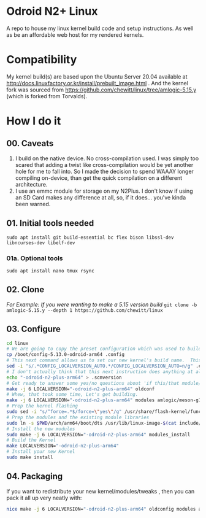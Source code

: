 # Odroid N2+ Linux
A repo to house my linux kernel build code and setup instructions. As well as be an affordable web host for my rendered kernels.

# Compatibility
My kernel build(s) are based upon the Ubuntu Server 20.04 available at http://docs.linuxfactory.or.kr/install/prebuilt_image.html . And the kernel fork was sourced from https://github.com/chewitt/linux/tree/amlogic-5.15.y  (which is forked from Torvalds).

# How I do it
## 00. Caveats
01. I build on the native device.  No cross-compilation used.  I was simply too scared that adding a twist like cross-compilation would be yet another hole for me to fall into.  So I made the decision to spend WAAAY longer compiling on-device, than get the quick compilation on a different architecture.
02. I use an emmc module for storage on my N2Plus.  I don't know if using an SD Card makes any difference at all, so, if it does... you've kinda been warned.

## 01. Initial tools needed
`sudo apt install git build-essential bc flex bison libssl-dev libncurses-dev libelf-dev`
### 01a. Optional tools
`sudo apt install nano tmux rsync`

## 02. Clone
_For Example: If you were wanting to make a 5.15 version build_
`git clone -b amlogic-5.15.y --depth 1 https://github.com/chewitt/linux`

## 03. Configure
```bash
cd linux
# We are going to copy the preset configuration which was used to build the 5.13 kernel on the N2 .  That way, all we have to do is to configure all of the optional modules which were made available since that build was released.
cp /boot/config-5.13.0-odroid-arm64 .config
# This next command allows us to set our new kernel's build name.  This is very important, I'll explain later
sed -i "s/.*CONFIG_LOCALVERSION_AUTO.*/CONFIG_LOCALVERSION_AUTO=n/g" .config
# I don't actually think that this next instruction does anything at all, but it is at least harmless
echo "-odroid-n2-plus-arm64" > .scmversion
# Get ready to answer some yes/no questions about 'if this/that module/feature should be built/included'
make -j 6 LOCALVERSION="-odroid-n2-plus-arm64" oldconf
# Whew, that took some time, Let's get building.
make -j 6 LOCALVERSION="-odroid-n2-plus-arm64" modules amlogic/meson-g12b-odroid-n2-plus.dtb
# Prep the kernel flashing
sudo sed -i "s/^force=.*$/force=\"yes\"/g" /usr/share/flash-kernel/functions
# Prep the modules and the existing module libraries
sudo ln -s $PWD/arch/arm64/boot/dts /usr/lib/linux-image-$(cat include/config/kernel.release)
# Install the new modules
sudo make -j 6 LOCALVERSION="-odroid-n2-plus-arm64" modules_install
# Build the Kernel
make LOCALVERSION="-odroid-n2-plus-arm64"
# Install your new Kernel
sudo make install
```

## 04. Packaging
If you want to redistribute your new kernel/modules/tweaks , then you can pack it all up very neatly with:
```bash
nice make -j 6 LOCALVERSION="-odroid-n2-plus-arm64" oldconfig modules amlogic/meson-g12b-odroid-n2-plus.dtb bindeb-pkg
```
